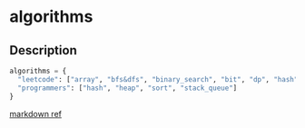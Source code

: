 # algorithms

## Description
```python
algorithms = {
  "leetcode": ["array", "bfs&dfs", "binary_search", "bit", "dp", "hash", "heap", "math", "string"],
  "programmers": ["hash", "heap", "sort", "stack_queue"]
}
```

[markdown ref](https://gist.github.com/ihoneymon/652be052a0727ad59601)
